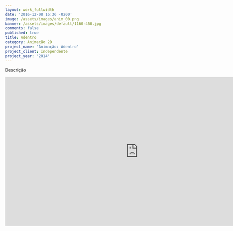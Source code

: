 ```yaml
---
layout: work_fullwidth
date: '2016-12-08 16:36 -0200'
image: /assets/images/anim_00.png
banner: /assets/images/default/1160-450.jpg
comments: false
published: true
title: Adentro
category: Animação 2D
project_name: 'Animação: Adentro'
project_client: Independente
project_year: '2014'
---
```

Descrição


<iframe width="853" height="480" src="https://www.youtube.com/embed/RXr1r_IoVdI" frameborder="0" allowfullscreen></iframe>
